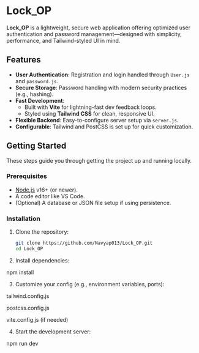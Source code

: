 # Lock_OP

**Lock_OP** is a lightweight, secure web application offering optimized user authentication and password management—designed with simplicity, performance, and Tailwind-styled UI in mind.

## Features

- **User Authentication**: Registration and login handled through `User.js` and `password.js`.
- **Secure Storage**: Password handling with modern security practices (e.g., hashing).
- **Fast Development**:
  - Built with **Vite** for lightning-fast dev feedback loops.
  - Styled using **Tailwind CSS** for clean, responsive UI.
- **Flexible Backend**: Easy-to-configure server setup via `server.js`.
- **Configurable**: Tailwind and PostCSS is set up for quick customization.

## Getting Started

These steps guide you through getting the project up and running locally.

### Prerequisites

- [Node.js](https://nodejs.org/) v16+ (or newer).
- A code editor like VS Code.
- (Optional) A database or JSON file setup if using persistence.

### Installation

1. Clone the repository:
   ```bash
   git clone https://github.com/Navyap013/Lock_OP.git
   cd Lock_OP


2. Install dependencies:

npm install

3. Customize your config (e.g., environment variables, ports):

tailwind.config.js

postcss.config.js

vite.config.js (if needed)

4. Start the development server:

npm run dev
